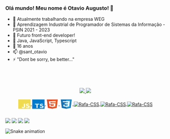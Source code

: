 ### Olá mundo! Meu nome é Otavio Augusto! 👋


- 🔭 Atualmente trabalhando na empresa WEG
- 🌱 Aprendizagem Industrial de Programador de Sistemas da Informação - PSIN 2021 - 2023
- 👯 Futuro front-end developer!
- 🤔 Java, JavaScript, Typescript
- 💬 16 anos
- 📫 @sant_otavio
- ⚡ "Dont be sorry, be better..."


##

<div class="gifs" align="center" display="flex"  column-gap="30">
<img width="250" class="gatinho" src="https://i.giphy.com/media/GeimqsH0TLDt4tScGw/giphy.webp" onerror="this.onerror=null;this.src='https://i.giphy.com/GeimqsH0TLDt4tScGw.gif';" alt="">
<img width="250" src="https://i.giphy.com/media/yYSSBtDgbbRzq/giphy.webp" onerror="this.onerror=null;this.src='https://i.giphy.com/yYSSBtDgbbRzq.gif';" alt="">
</div>

  ##

<div align="center">
  <a href="https://github.com/SantOtavio">
  <img height="180em" src="https://github-readme-stats.vercel.app/api?username=santotavio&show_icons=true&theme=algolia&include_all_commits=true&count_private=true"/>
  <img height="180em" src="https://github-readme-stats.vercel.app/api/top-langs/?username=santotavio&layout=compact&langs_count=7&theme=algolia"/>
</div>
<div align="center" style="display: inline_block"><br>
  <img align="center" alt="Rafa-Js" height="30" width="40" src="https://raw.githubusercontent.com/devicons/devicon/master/icons/javascript/javascript-plain.svg">
  <img align="center" alt="Rafa-Ts" height="30" width="40" src="https://raw.githubusercontent.com/devicons/devicon/master/icons/typescript/typescript-plain.svg">
  <img align="center" alt="Rafa-HTML" height="30" width="40" src="https://raw.githubusercontent.com/devicons/devicon/master/icons/html5/html5-original.svg">
  <img align="center" alt="Rafa-CSS" height="30" width="40" src="https://raw.githubusercontent.com/devicons/devicon/master/icons/css3/css3-original.svg">
  <img align="center" alt="Rafa-CSS" height="" width="" src="https://img.shields.io/badge/Java-ED8B00?style=for-the-badge&logo=java&logoColor=white">
  <img align="center" alt="Rafa-CSS" height="" width="" src="https://img.shields.io/badge/Angular-DD0031?style=for-the-badge&logo=angular&logoColor=white">
    <img align="center" alt="Rafa-CSS" height="" width="" src="https://aleen42.github.io/badges/src/photoshop.svg">
  
</div>
  
  ##
 
<div> 
  <a href="https://instagram.com/sant_otavio" target="_blank"><img src="https://img.shields.io/badge/-Instagram-%23E4405F?style=for-the-badge&logo=instagram&logoColor=white" target="_blank"></a>
 	<a href="https://www.twitch.tv/jotagege" target="_blank"><img src="https://img.shields.io/badge/Twitch-9146FF?style=for-the-badge&logo=twitch&logoColor=white" target="_blank"></a>
  <a href = "mailto:otavio.santos3006@gmail.com"><img src="https://img.shields.io/badge/-Gmail-%23333?style=for-the-badge&logo=gmail&logoColor=white" target="_blank"></a>
  <a href="https://www.linkedin.com/in/otavio-augusto-dos-santos-292b99210/" target="_blank"><img src="https://img.shields.io/badge/-LinkedIn-%230077B5?style=for-the-badge&logo=linkedin&logoColor=white" target="_blank"></a> 
 
  ![Snake animation](https://github.com/santotavio/santotavio/blob/output/github-contribution-grid-snake.svg)
 
</div>

